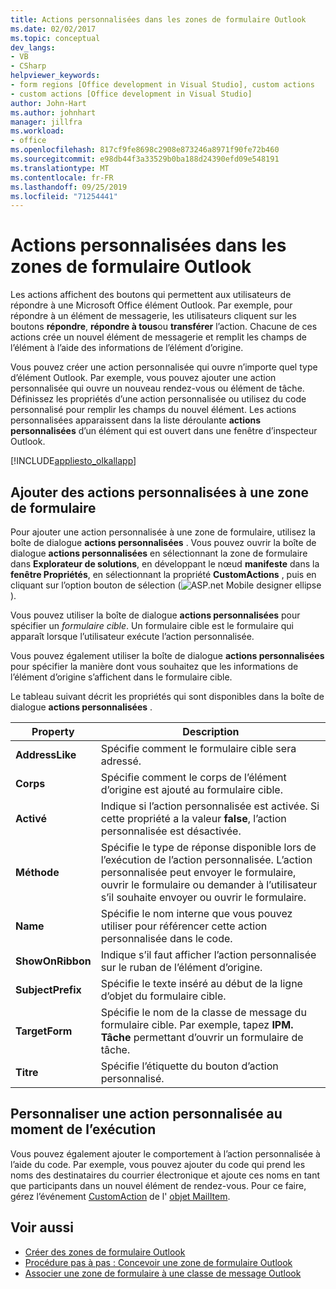 ```yaml
---
title: Actions personnalisées dans les zones de formulaire Outlook
ms.date: 02/02/2017
ms.topic: conceptual
dev_langs:
- VB
- CSharp
helpviewer_keywords:
- form regions [Office development in Visual Studio], custom actions
- custom actions [Office development in Visual Studio]
author: John-Hart
ms.author: johnhart
manager: jillfra
ms.workload:
- office
ms.openlocfilehash: 817cf9fe8698c2908e873246a8971f90fe72b460
ms.sourcegitcommit: e98db44f3a33529b0ba188d24390efd09e548191
ms.translationtype: MT
ms.contentlocale: fr-FR
ms.lasthandoff: 09/25/2019
ms.locfileid: "71254441"
---
```

# <a name="custom-actions-in-outlook-form-regions"></a>Actions personnalisées dans les zones de formulaire Outlook
  Les actions affichent des boutons qui permettent aux utilisateurs de répondre à une Microsoft Office élément Outlook. Par exemple, pour répondre à un élément de messagerie, les utilisateurs cliquent sur les boutons **répondre**, **répondre à tous**ou **transférer** l’action. Chacune de ces actions crée un nouvel élément de messagerie et remplit les champs de l’élément à l’aide des informations de l’élément d’origine.

 Vous pouvez créer une action personnalisée qui ouvre n’importe quel type d’élément Outlook. Par exemple, vous pouvez ajouter une action personnalisée qui ouvre un nouveau rendez-vous ou élément de tâche. Définissez les propriétés d’une action personnalisée ou utilisez du code personnalisé pour remplir les champs du nouvel élément. Les actions personnalisées apparaissent dans la liste déroulante **actions personnalisées** d’un élément qui est ouvert dans une fenêtre d’inspecteur Outlook.

 [!INCLUDE[appliesto_olkallapp](../vsto/includes/appliesto-olkallapp-md.md)]

## <a name="add-custom-actions-to-a-form-region"></a>Ajouter des actions personnalisées à une zone de formulaire
 Pour ajouter une action personnalisée à une zone de formulaire, utilisez la boîte de dialogue **actions personnalisées** . Vous pouvez ouvrir la boîte de dialogue **actions personnalisées** en sélectionnant la zone de formulaire dans **Explorateur de solutions**, en développant le nœud **manifeste** dans la **fenêtre Propriétés**, en sélectionnant la propriété **CustomActions** , puis en cliquant sur l’option bouton de sélection (![ASP.net Mobile designer ellipse](../sharepoint/media/mwellipsis.gif "ASP.net Mobile designer")).

 Vous pouvez utiliser la boîte de dialogue **actions personnalisées** pour spécifier un *formulaire cible*. Un formulaire cible est le formulaire qui apparaît lorsque l’utilisateur exécute l’action personnalisée.

 Vous pouvez également utiliser la boîte de dialogue **actions personnalisées** pour spécifier la manière dont vous souhaitez que les informations de l’élément d’origine s’affichent dans le formulaire cible.

 Le tableau suivant décrit les propriétés qui sont disponibles dans la boîte de dialogue **actions personnalisées** .

|Property|Description|
|--------------|-----------------|
|**AddressLike**|Spécifie comment le formulaire cible sera adressé.|
|**Corps**|Spécifie comment le corps de l’élément d’origine est ajouté au formulaire cible.|
|**Activé**|Indique si l’action personnalisée est activée. Si cette propriété a la valeur **false**, l’action personnalisée est désactivée.|
|**Méthode**|Spécifie le type de réponse disponible lors de l’exécution de l’action personnalisée. L’action personnalisée peut envoyer le formulaire, ouvrir le formulaire ou demander à l’utilisateur s’il souhaite envoyer ou ouvrir le formulaire.|
|**Name**|Spécifie le nom interne que vous pouvez utiliser pour référencer cette action personnalisée dans le code.|
|**ShowOnRibbon**|Indique s’il faut afficher l’action personnalisée sur le ruban de l’élément d’origine.|
|**SubjectPrefix**|Spécifie le texte inséré au début de la ligne d’objet du formulaire cible.|
|**TargetForm**|Spécifie le nom de la classe de message du formulaire cible. Par exemple, tapez **IPM. Tâche** permettant d’ouvrir un formulaire de tâche.|
|**Titre**|Spécifie l’étiquette du bouton d’action personnalisé.|

## <a name="customize-a-custom-action-at-run-time"></a>Personnaliser une action personnalisée au moment de l’exécution
 Vous pouvez également ajouter le comportement à l’action personnalisée à l’aide du code. Par exemple, vous pouvez ajouter du code qui prend les noms des destinataires du courrier électronique et ajoute ces noms en tant que participants dans un nouvel élément de rendez-vous. Pour ce faire, gérez l’événement [CustomAction](/office/vba/api/Outlook.MailItem.CustomAction) de l' [objet MailItem](/office/vba/api/Outlook.MailItem).

## <a name="see-also"></a>Voir aussi
- [Créer des zones de formulaire Outlook](../vsto/creating-outlook-form-regions.md)
- [Procédure pas à pas : Concevoir une zone de formulaire Outlook](../vsto/walkthrough-designing-an-outlook-form-region.md)
- [Associer une zone de formulaire à une classe de message Outlook](../vsto/associating-a-form-region-with-an-outlook-message-class.md)
